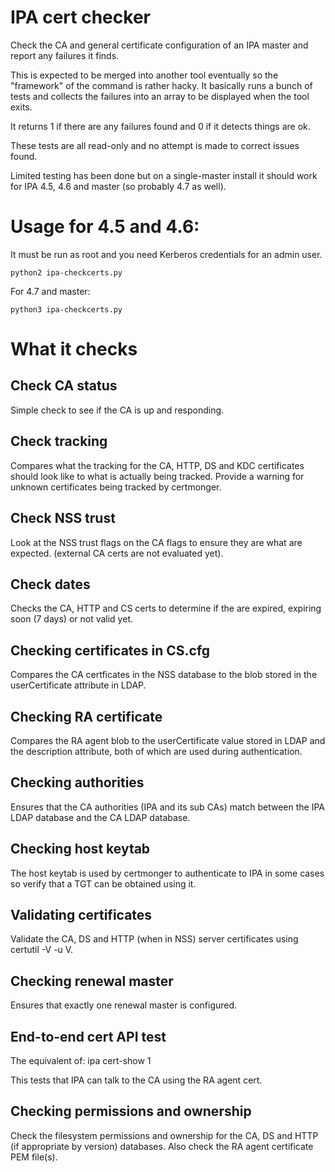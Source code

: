 # IPA cert checker

Check the CA and general certificate configuration of an IPA master
and report any failures it finds.

This is expected to be merged into another tool eventually so the
"framework" of the command is rather hacky. It basically runs a bunch 
of tests and collects the failures into an array to be displayed
when the tool exits.

It returns 1 if there are any failures found and 0 if it detects things
are ok.

These tests are all read-only and no attempt is made to correct issues
found.

Limited testing has been done but on a single-master install it
should work for IPA 4.5, 4.6 and master (so probably 4.7 as well).

# Usage for 4.5 and 4.6:

It must be run as root and you need Kerberos credentials for an admin user.

```
python2 ipa-checkcerts.py
```

For 4.7 and master:

```
python3 ipa-checkcerts.py
```

# What it checks

## Check CA status

Simple check to see if the CA is up and responding.

## Check tracking

Compares what the tracking for the CA, HTTP, DS and KDC certificates
should look like to what is actually being tracked. Provide a warning
for unknown certificates being tracked by certmonger.

## Check NSS trust

Look at the NSS trust flags on the CA flags to ensure they are what are
expected. (external CA certs are not evaluated yet).

## Check dates

Checks the CA, HTTP and CS certs to determine if the are expired,
expiring soon (7 days) or not valid yet.

## Checking certificates in CS.cfg

Compares the CA certficates in the NSS database to the blob stored in the
userCertificate attribute in LDAP.

## Checking RA certificate

Compares the RA agent blob to the userCertificate value stored in LDAP
and the description attribute, both of which are used during
authentication.

## Checking authorities

Ensures that the CA authorities (IPA and its sub CAs) match between
the IPA LDAP database and the CA LDAP database.

## Checking host keytab

The host keytab is used by certmonger to authenticate to IPA in some
cases so verify that a TGT can be obtained using it.

## Validating certificates

Validate the CA, DS and HTTP (when in NSS) server certificates using
certutil -V -u V.

## Checking renewal master

Ensures that exactly one renewal master is configured.

## End-to-end cert API test

The equivalent of: ipa cert-show 1

This tests that IPA can talk to the CA using the RA agent cert.

## Checking permissions and ownership

Check the filesystem permissions and ownership for the CA, DS and
HTTP (if appropriate by version) databases. Also check the RA agent
certificate PEM file(s).
